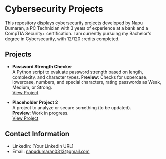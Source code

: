 # Cybersecurity Projects

This repository displays cybersecurity projects developed by Napu Dumaran, a PC Technician with 3 years of experience at a bank and a CompTIA Security+ certification. I am currently pursuing my Bachelor's degree in Cybersecurity, with 12/120 credits completed.

## Projects

- **Password Strength Checker**  
  A Python script to evaluate password strength based on length, complexity, and character types.
  **Preview**: Checks for uppercase, lowercase, numbers, and special characters, rating passwords as Weak, Medium, or Strong.   
  [View Project](Cybersecurity-Projects/password_checker.py)

- **Placeholder Project 2**  
  A project to analyze or secure something (to be updated).  
  **Preview**: Work in progress.  
  [View Project](Projects\Placeholder-2)

## Contact Information

- LinkedIn: [Your LinkedIn URL]
- Email: napudumaran0313@gmail.com
